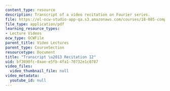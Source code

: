 ```yaml
---
content_type: resource
description: Transcript of a video recitation on Fourier series.
file: https://ol-ocw-studio-app-qa.s3.amazonaws.com/courses/18-085-computational-science-and-engineering-i-fall-2008/bf3890fc0aaee5fb4fa170732e1c0787_18-085F08-R12.pdf
file_type: application/pdf
learning_resource_types:
- Lecture Videos
ocw_type: OCWFile
parent_title: Video Lectures
parent_type: CourseSection
resourcetype: Document
title: "Transcript \u2013 Recitation 12"
uid: bf3890fc-0aae-e5fb-4fa1-70732e1c0787
video_files:
  video_thumbnail_file: null
video_metadata:
  youtube_id: null
---
```

